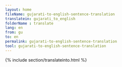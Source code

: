 ```yaml
---
layout: home
fileName: gujarati-to-english-sentence-translation
translatein: gujarati_to_english
folderName : translate
lang: en
from: gu
to: en
permalink: gujarati-to-english-sentence-translation
tool: gujarati-to-english-sentence-translation
---
```

{% include section/translateinto.html %}